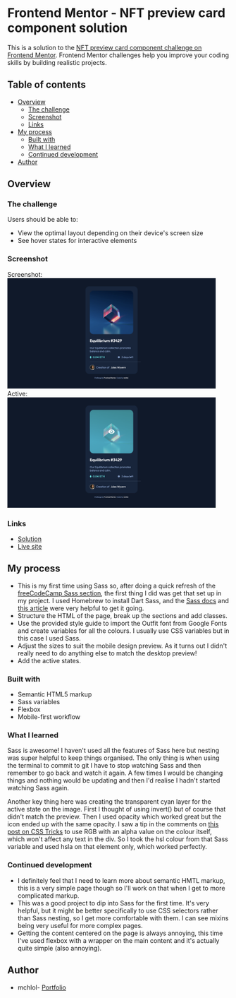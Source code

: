 # Frontend Mentor - NFT preview card component solution

This is a solution to the [NFT preview card component challenge on Frontend Mentor](https://www.frontendmentor.io/challenges/nft-preview-card-component-SbdUL_w0U). Frontend Mentor challenges help you improve your coding skills by building realistic projects. 

## Table of contents

- [Overview](#overview)
  - [The challenge](#the-challenge)
  - [Screenshot](#screenshot)
  - [Links](#links)
- [My process](#my-process)
  - [Built with](#built-with)
  - [What I learned](#what-i-learned)
  - [Continued development](#continued-development)
- [Author](#author)

## Overview

### The challenge

Users should be able to:

- View the optimal layout depending on their device's screen size
- See hover states for interactive elements

### Screenshot

Screenshot:  
<img height="250px" width="auto" src="./images/screenshot.png"/>   
Active:  
<img height="250px" width="auto" src="./images/screenshot-active.png"/>  

### Links

- [Solution](https://www.frontendmentor.io/solutions/nft-preview-component-sass-flexbox-mobilefirst-itch2auSU)
-  [Live site](https://mchlol.github.io/nft-preview-card-component/)

## My process

- This is my first time using Sass so, after doing a quick refresh of the [freeCodeCamp Sass section](https://www.freecodecamp.org/learn/front-end-development-libraries/#sass), the first thing I did was get that set up in my project. I used Homebrew to install Dart Sass, and the [Sass docs](https://sass-lang.com/guide) and [this article](https://dev.to/darnocer/how-to-setup-your-project-with-sass-scss-ip4) were very helpful to get it going.  
- Structure the HTML of the page, break up the sections and add classes.  
- Use the provided style guide to import the Outfit font from Google Fonts and create variables for all the colours. I usually use CSS variables but in this case I used Sass.  
- Adjust the sizes to suit the mobile design preview. As it turns out I didn't really need to do anything else to match the desktop preview!  
- Add the active states.  


### Built with

- Semantic HTML5 markup
- Sass variables
- Flexbox
- Mobile-first workflow


### What I learned

Sass is awesome! I haven't used all the features of Sass here but nesting was super helpful to keep things organised. The only thing is when using the terminal to commit to git I have to stop watching Sass and then remember to go back and watch it again. A few times I would be changing things and nothing would be updating and then I'd realise I hadn't started watching Sass again.  
  
Another key thing here was creating the transparent cyan layer for the active state on the image. First I thought of using invert() but of course that didn't match the preview.  Then I used opacity which worked great but the icon ended up with the same opacity. I saw a tip in the comments on [this post on CSS Tricks](https://css-tricks.com/almanac/properties/o/opacity/) to use RGB with an alpha value on the colour itself, which won't affect any text in the div. So I took the hsl colour from that Sass variable and used hsla on that element only, which worked perfectly.  

### Continued development

- I definitely feel that I need to learn more about semantic HMTL markup, this is a very simple page though so I'll work on that when I get to more complicated markup.
- This was a good project to dip into Sass for the first time. It's very helpful, but it might be better specifically to use CSS selectors rather than Sass nesting, so I get more comfortable with them. I can see mixins being very useful for more complex pages.  
- Getting the content centered on the page is always annoying, this time I've used flexbox with a wrapper on the main content and it's actually quite simple (also annoying).  


## Author

- mchlol- [Portfolio](https://mchlol.github.io/portfolio/)
